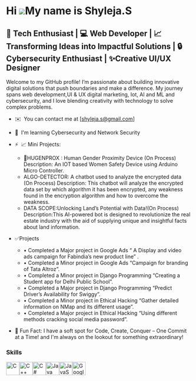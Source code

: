 Hi ![](https://user-images.githubusercontent.com/18350557/176309783-0785949b-9127-417c-8b55-ab5a4333674e.gif)My name is Shyleja.S
=================================================================================================================================

🚀 Tech Enthusiast | 💻 Web Developer | 📈 Transforming Ideas into Impactful Solutions | 🔒Cybersecurity Enthusiast | ✨Creative UI/UX Designer
----------------------------------------------------------------------------------------------------------------------------------------------

Welcome to my GitHub profile! I’m passionate about building innovative digital solutions that push boundaries and make a difference. My journey spans web development,UI & UX digital marketing, Iot, AI and ML and cybersecurity, and I love blending creativity with technology to solve complex problems.

* ✉️  You can contact me at [shyleja.s@gmail.com]
* 🧠  I'm learning Cybersecurity and Network Security
* ⚡  📈 Mini Projects:
   * 🤖HUGENPROX : Human Gender Proximity Device (On Process)
 Description: An IOT based Women Safety Device using Arduino Micro Controller.
   * ALGO-DETECTOR: A chatbot used to analyze the encrypted data (On Process)
 Description: This chatbot will analyze the encrypted data set by which algorithm it has been encrypted, any weakness found in the encryption algorithm and how to overcome the weakness.
   * DATA SCOPE:Unlocking Land’s Potential with Data!(On Process)
 Description:This AI-powered bot is designed to revolutionize the real estate industry with the aid of supplying unique and insightful facts about land information.
* ✅Projects
  * • Completed a Major project in Google Ads “ A Display and video ads campaign for Fabindia’s new product line” .
  * • Completed a Minor project in Google Ads “Campaign for branding of Tata Altroz”.
  * • Completed a Minor project in Django Programming “Creating a Student app for Delhi Public School”.
  * • Completed a Major project in Django Programming “Predict Driver’s Availability for Swiggy”.
  * • Completed a Minor project in Ethical Hacking “Gather detailed information on NMap and its different usage”.
  * • Completed a Major project in Ethical Hacking “Using different methods cracking social media password”.


   
* 🌟 Fun Fact: I have a soft spot for Code, Create, Conquer – One Commit at a Time! and I'm always on the lookout for something extraordinary!

### Skills


<p align="left">
<a href="https://docs.microsoft.com/en-us/cpp/?view=msvc-170" target="_blank" rel="noreferrer"><img src="https://raw.githubusercontent.com/danielcranney/readme-generator/main/public/icons/skills/c-colored.svg" width="36" height="36" alt="C" /></a><a href="https://docs.microsoft.com/en-us/cpp/?view=msvc-170" target="_blank" rel="noreferrer"><img src="https://raw.githubusercontent.com/danielcranney/readme-generator/main/public/icons/skills/cplusplus-colored.svg" width="36" height="36" alt="C++" /></a><a href="https://docs.microsoft.com/en-us/dotnet/csharp/" target="_blank" rel="noreferrer"><img src="https://raw.githubusercontent.com/danielcranney/readme-generator/main/public/icons/skills/csharp-colored.svg" width="36" height="36" alt="C#" /></a><a href="https://www.oracle.com/java/" target="_blank" rel="noreferrer"><img src="https://raw.githubusercontent.com/danielcranney/readme-generator/main/public/icons/skills/java-colored.svg" width="36" height="36" alt="Java" /></a><a href="https://developer.mozilla.org/en-US/docs/Web/JavaScript" target="_blank" rel="noreferrer"><img src="https://raw.githubusercontent.com/danielcranney/readme-generator/main/public/icons/skills/javascript-colored.svg" width="36" height="36" alt="JavaScript" /></a><a href="https://cloud.google.com/" target="_blank" rel="noreferrer"><img src="https://raw.githubusercontent.com/danielcranney/readme-generator/main/public/icons/skills/googlecloud-colored.svg" width="36" height="36" alt="Google Cloud" /></a>
</p>




